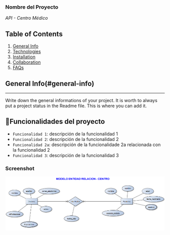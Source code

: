### Nombre del Proyecto
<em> API - Centro Médico </em>

## Table of Contents
1. [General Info](#general-info)
2. [Technologies](#technologies)
3. [Installation](#installation)
4. [Collaboration](#collaboration)
5. [FAQs](#faqs)

## General Info(#general-info)
***
Write down the general informations of your project. It is worth to always put a project status in the Readme file. This is where you can add it. 

## :hammer:Funcionalidades del proyecto

- `Funcionalidad 1`: descripción de la funcionalidad 1
- `Funcionalidad 2`: descripción de la funcionalidad 2
- `Funcionalidad 2a`: descripción de la funcionalidade 2a relacionada con la funcionalidad 2
- `Funcionalidad 3`: descripción de la funcionalidad 3

### Screenshot
![Image text](/ModeloEntidadRelacion-Proyecto.png)
